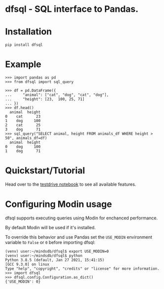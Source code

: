# dfsql - SQL interface to Pandas.

# Installation
```pip install dfsql```

# Example
```
>>> import pandas as pd
>>> from dfsql import sql_query

>>> df = pd.DataFrame({
...     "animal": ["cat", "dog", "cat", "dog"],
...     "height": [23,  100, 25, 71] 
... })
>>> df.head()
  animal  height
0    cat      23
1    dog     100
2    cat      25
3    dog      71
>>> sql_query("SELECT animal, height FROM animals_df WHERE height > 50", animals_df=df)
  animal  height
0    dog     100
1    dog      71
```

# Quickstart/Tutorial

Head over to the [testdrive notebook](https://github.com/mindsdb/dfsql/blob/stable/testdrive.ipynb) to see all available features.

# Configuring Modin usage

dfsql supports executing queries using Modin for enchanced performance. 

By default Modin will be used if it's installed.

To override this behavior and use Pandas set the `USE_MODIN` environment variable to `False` or `0` before importing dfsql:
```
(venv) user:~/mindsdb/dfsql$ export USE_MODIN=0
(venv) user:~/mindsdb/dfsql$ python
Python 3.8.5 (default, Jan 27 2021, 15:41:15) 
[GCC 9.3.0] on linux
Type "help", "copyright", "credits" or "license" for more information.
>>> import dfsql
>>> dfsql.config.Configuration.as_dict()
{'USE_MODIN': 0}
```




